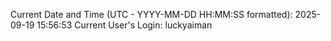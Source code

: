 Current Date and Time (UTC - YYYY-MM-DD HH:MM:SS formatted): 2025-09-19 15:56:53
Current User's Login: luckyaiman
